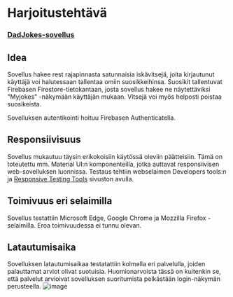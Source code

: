 # Harjoitustehtävä

### [DadJokes-sovellus](https://bfm471.github.io/DadjokesApp)

## Idea

Sovellus hakee rest rajapinnasta satunnaisia iskävitsejä, joita kirjautunut käyttäjä voi halutessaan tallentaa omiin suosikkeihinsa. Suosikit tallentuvat Firebasen Firestore-tietokantaan, josta sovellus hakee ne näytettäviksi "Myjokes" -näkymään käyttäjän mukaan. Vitsejä voi myös helposti poistaa suosikeista.

Sovelluksen autentikointi hoituu Firebasen Authenticatella.

## Responsiivisuus

Sovellus mukautuu täysin erikokoisiin käytössä oleviin päätteisiin. Tämä on toteutettu mm. Material UI:n komponenteilla, jotka auttavat responsiivisen web-sovelluksen luonnissa.
Testaus tehtiin webselaimen Developers tools:n ja [Responsive Testing Tools](https://responsivetesttool.com/) sivuston avulla.

## Toimivuus eri selaimilla

Sovellus testattiin Microsoft Edge, Google Chrome ja Mozzilla Firefox -selaimilla. Eroa toimivuudessa ei tunnu olevan.

## Latautumisaika

Sovelluksen latautumisaikaa testatattiin kolmella eri palvelulla, joiden palauttamat arviot olivat suotuisia. Huomionarvoista tässä on kuitenkin se, että palvelut arvioivat sovelluksen suoritumista pelkästään login-näkymän perusteella.
![image](https://github.com/bfm471/pilvipalvelutTehtava/assets/131486512/a98412be-21d9-4464-ac2b-f4b3510ff5c2)


